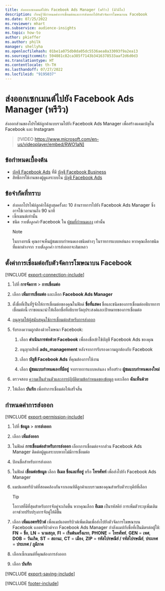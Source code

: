 ```yaml
---
title: ส่งออกเซกเมนต์ไปยัง Facebook Ads Manager (พรีวิว) (มีวิดีโอ)
description: เรียนรู้วิธีกำหนดค่าการเชื่อมต่อและการส่งออกไปยังตัวจัดการโฆษณาบน Facebook
ms.date: 07/25/2022
ms.reviewer: mhart
ms.subservice: audience-insights
ms.topic: how-to
author: pkieffer
ms.author: philk
manager: shellyha
ms.openlocfilehash: 01be1a075db0da05dc5536aea8a33093f9a2ea13
ms.sourcegitcommit: 594081c82ca385f7143b3416378533aaf2d6d0d3
ms.translationtype: HT
ms.contentlocale: th-TH
ms.lasthandoff: 07/27/2022
ms.locfileid: "9195037"
---
```

# <a name="export-segments-to-facebook-ads-manager-preview"></a>ส่งออกเซกเมนต์ไปยัง Facebook Ads Manager (พรีวิว)

ส่งออกส่วนของโปรไฟล์ลูกค้าแบบรวมไปยัง Facebook Ads Manager เพื่อสร้างแคมเปญใน Facebook และ Instagram

> [!VIDEO https://www.microsoft.com/en-us/videoplayer/embed/RWO1aN]

## <a name="prerequisites"></a>ข้อกำหนดเบื้องต้น

- [บัญชี Facebook Ads](https://www.facebook.com/business/learn/lessons/step-by-step-ads-manager-account) ที่มี [บัญชี Facebook Business](https://business.facebook.com/)
- สิทธิ์การใช้งานของผู้ดูแลระบบใน [บัญชี Facebook Ads](https://www.facebook.com/business/learn/lessons/step-by-step-ads-manager-account)

## <a name="known-limitations"></a>ข้อจำกัดที่ทราบ

- ส่งออกโปรไฟล์ลูกค้าได้สูงสุดครั้งละ 10 ล้านรายการไปยัง Facebook Ads Manager ซึ่งอาจใช้เวลานานถึง 90 นาที
- เซ็กเมนต์เท่านั้น
- ชนิด *รายชื่อลูกค้า* Facebook ใน [ผู้ชมที่กำหนดเอง](https://www.facebook.com/business/help/744354708981227?id=2469097953376494) เท่านั้น
  > [!NOTE]
  > ในบางกรณี คุณอาจเห็นผู้ชมแบบกำหนดเองชนิดต่างๆ ในรายการแบบหล่นลง หากคุณเลือกชนิดที่แตกต่างจาก *รายชื่อลูกค้า* การส่งออกจะล้มเหลว

## <a name="set-up-connection-to-facebook-ads-manager"></a>ตั้งค่าการเชื่อมต่อกับตัวจัดการโฆษณาบน Facebook

[!INCLUDE [export-connection-include](includes/export-connection-admn.md)]

1. ไปที่ **การจัดการ** > **การเชื่อมต่อ**

1. เลือก **เพิ่มการเชื่อมต่อ** และเลือก **Facebook Ads Manager**

1. ตั้งชื่อที่เป็นที่รู้จักให้การเชื่อมต่อของคุณในฟิลด์ **ชื่อที่แสดง** ชื่อและชนิดของการเชื่อมต่ออธิบายการเชื่อมต่อนี้ เราขอแนะนำให้เลือกชื่อที่อธิบายวัตถุประสงค์และเป้าหมายของการเชื่อมต่อ

1. [อนุญาตให้ผู้สนับสนุนใช้การเชื่อมต่อสำหรับการส่งออก](connections.md#allow-contributors-to-use-a-connection-for-exports)

1. รับรองความถูกต้องด้วยโฆษณา Facebook:

   1. เลือก **ดำเนินการต่อด้วย Facebook** เพื่อลงชื่อเข้าใช้บัญชี Facebook Ads ของคุณ

   1. อนุญาตสิทธิ์ **ads_management** หลังจากการรับรองความถูกต้องกับ Facebook

   1. เลือก **บัญชี Facebook Ads** ที่คุณต้องการใช้งาน

   1. เลือก **ผู้ชมแบบกำหนดเองที่มีอยู่** จากรายการแบบหล่นลง หรือสร้าง **ผู้ชมแบบกำหนดเองใหม่**

1. ตรวจสอบ [ความเป็นส่วนตัวและการปฏิบัติตามข้อกำหนดของข้อมูล](connections.md#data-privacy-and-compliance) และเลือก **ฉันเห็นด้วย**

1. ให้เลือก **บันทึก** เพื่อทำการเชื่อมต่อให้เสร็จสิ้น

## <a name="configure-an-export"></a>กำหนดค่าการส่งออก

[!INCLUDE [export-permission-include](includes/export-permission.md)]

1. ไปที่ **ข้อมูล** > **การส่งออก**

1. เลือก **เพิ่มส่งออก**

1. ในฟิลด์ **การเชื่อมต่อสำหรับการส่งออก** เลือกการเชื่อมต่อจากส่วน Facebook Ads Manager ติดต่อผู้ดูแลระบบหากไม่มีการเชื่อมต่อ

1. ป้อนชื่อสำหรับการส่งออก

1. ในฟิลด์ **เชื่อมต่อข้อมูล** เลือก **อีเมล** **ชื่อและที่อยู่** หรือ **โทรศัพท์** เพื่อส่งไปยัง Facebook Ads Manager

1. แมปแอตทริบิวต์ที่สอดคล้องกันจากเอนทิตีลูกค้าแบบรวมของคุณสำหรับตัวระบุคีย์ที่เลือก
   > [!TIP]
   > โอกาสที่ดีที่สุดสำหรับการจับคู่จะเกิดขึ้น หากคุณเลือก **อีเมล** เป็นรหัสคีย์ การเพิ่มตัวระบุเพิ่มเติมอาจช่วยปรับปรุงการจับคู่ให้ดีขึ้น

1. เลือก **เพิ่มแอตทริบิวต์** เพื่อแมปแอตทริบิวต์เพิ่มเติมเพื่อส่งไปยังตัวจัดการโฆษณาบน Facebook แอตทริบิวต์จาก Facebook Ads Manager กำลังแมปกับชื่อที่เป็นมิตรต่อผู้ใช้: **FN** = **ชื่อ**, **LN** = **นามสกุล**, **FI** = **เริ่มต้นครั้งแรก**, **PHONE** = **โทรศัพท์**, **GEN** = **เพศ**, **DOB** = **วันเกิด**, **ST** = **สถานะ**, **CT** = **เมือง**, **ZIP** = **รหัสไปรษณีย์ / รหัสไปรษณีย์**, **ประเทศ** = **ประเทศ / ภูมิภาค**

1. เลือกเซ็กเมนต์ที่คุณต้องการส่งออก

1. เลือก **บันทึก**

[!INCLUDE [export-saving-include](includes/export-saving.md)]

[!INCLUDE [footer-include](includes/footer-banner.md)]
